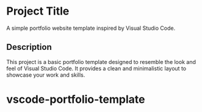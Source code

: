 # Project Title

A simple portfolio website template inspired by Visual Studio Code.

## Description

This project is a basic portfolio template designed to resemble the look and feel of Visual Studio Code. It provides a clean and minimalistic layout to showcase your work and skills.
# vscode-portfolio-template
